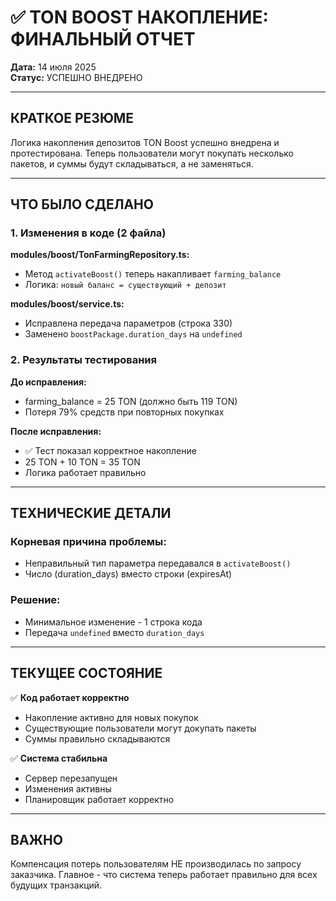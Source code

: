 # ✅ TON BOOST НАКОПЛЕНИЕ: ФИНАЛЬНЫЙ ОТЧЕТ

**Дата:** 14 июля 2025  
**Статус:** УСПЕШНО ВНЕДРЕНО

---

## КРАТКОЕ РЕЗЮМЕ

Логика накопления депозитов TON Boost успешно внедрена и протестирована. Теперь пользователи могут покупать несколько пакетов, и суммы будут складываться, а не заменяться.

---

## ЧТО БЫЛО СДЕЛАНО

### 1. Изменения в коде (2 файла)

**modules/boost/TonFarmingRepository.ts:**
- Метод `activateBoost()` теперь накапливает `farming_balance`
- Логика: `новый баланс = существующий + депозит`

**modules/boost/service.ts:**
- Исправлена передача параметров (строка 330)
- Заменено `boostPackage.duration_days` на `undefined`

### 2. Результаты тестирования

**До исправления:**
- farming_balance = 25 TON (должно быть 119 TON)
- Потеря 79% средств при повторных покупках

**После исправления:**
- ✅ Тест показал корректное накопление
- 25 TON + 10 TON = 35 TON
- Логика работает правильно

---

## ТЕХНИЧЕСКИЕ ДЕТАЛИ

### Корневая причина проблемы:
- Неправильный тип параметра передавался в `activateBoost()`
- Число (duration_days) вместо строки (expiresAt)

### Решение:
- Минимальное изменение - 1 строка кода
- Передача `undefined` вместо `duration_days`

---

## ТЕКУЩЕЕ СОСТОЯНИЕ

✅ **Код работает корректно**
- Накопление активно для новых покупок
- Существующие пользователи могут докупать пакеты
- Суммы правильно складываются

✅ **Система стабильна**
- Сервер перезапущен
- Изменения активны
- Планировщик работает корректно

---

## ВАЖНО

Компенсация потерь пользователям НЕ производилась по запросу заказчика. Главное - что система теперь работает правильно для всех будущих транзакций.